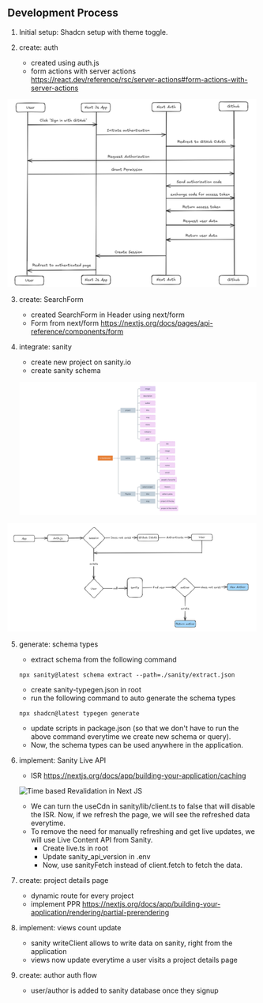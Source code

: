 ## Development Process

1. Initial setup: Shadcn setup with theme toggle.

2. create: auth
   - created using auth.js
   - form actions with server actions https://react.dev/reference/rsc/server-actions#form-actions-with-server-actions

![screenshot](https://github.com/iAryanK/U-Combinator/blob/main/public/references/auth-flow.png?raw=true)

3. create: SearchForm

   - created SearchForm in Header using next/form
   - Form from next/form https://nextjs.org/docs/pages/api-reference/components/form

4. integrate: sanity

   - create new project on sanity.io
   - create sanity schema

   ![screenshot](https://github.com/iAryanK/U-Combinator/blob/main/public/references/sanity-schema.png?raw=true)

![screenshot](https://github.com/iAryanK/U-Combinator/blob/main/public/references/app-flow.png?raw=true)

5. generate: schema types

   - extract schema from the following command

   ```
   npx sanity@latest schema extract --path=./sanity/extract.json
   ```

   - create sanity-typegen.json in root
   - run the following command to auto generate the schema types

   ```
   npx shadcn@latest typegen generate
   ```

   - update scripts in package.json (so that we don't have to run the above command everytime we create new schema or query).
   - Now, the schema types can be used anywhere in the application.

6. implement: Sanity Live API

   - ISR https://nextjs.org/docs/app/building-your-application/caching

   ![Time based Revalidation in Next JS](https://nextjs.org/_next/image?url=%2Fdocs%2Fdark%2Ftime-based-revalidation.png&w=1920&q=75&dpl=dpl_BpKziPZ8D8KdgtcNYEQc9tyDG4N7)

   - We can turn the useCdn in sanity/lib/client.ts to false that will disable the ISR. Now, if we refresh the page, we will see the refreshed data everytime.
   - To remove the need for manually refreshing and get live updates, we will use Live Content API from Sanity.
     - Create live.ts in root
     - Update sanity_api_version in .env
     - Now, use sanityFetch instead of client.fetch to fetch the data.

7. create: project details page

   - dynamic route for every project
   - implement PPR https://nextjs.org/docs/app/building-your-application/rendering/partial-prerendering

8. implement: views count update

   - sanity writeClient allows to write data on sanity, right from the application
   - views now update everytime a user visits a project details page

9. create: author auth flow
   - user/author is added to sanity database once they signup
